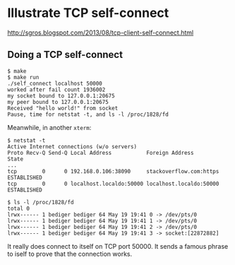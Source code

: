 # Illustrate TCP self-connect

http://sgros.blogspot.com/2013/08/tcp-client-self-connect.html


## Doing a TCP self-connect

    $ make
    $ make run
    ./self_connect localhost 50000
    worked after fail count 1936002
    my socket bound to 127.0.0.1:20675
    my peer bound to 127.0.0.1:20675
    Received "hello world!" from socket
    Pause, time for netstat -t, and ls -l /proc/1828/fd

Meanwhile, in another `xterm`:

	$ netstat -t
    Active Internet connections (w/o servers)
    Proto Recv-Q Send-Q Local Address           Foreign Address         State      
    ...
    tcp        0      0 192.168.0.106:38090     stackoverflow.com:https ESTABLISHED
    tcp        0      0 localhost.localdo:50000 localhost.localdo:50000 ESTABLISHED

	$ ls -l /proc/1828/fd
    total 0
    lrwx------ 1 bediger bediger 64 May 19 19:41 0 -> /dev/pts/0
    lrwx------ 1 bediger bediger 64 May 19 19:41 1 -> /dev/pts/0
    lrwx------ 1 bediger bediger 64 May 19 19:41 2 -> /dev/pts/0
    lrwx------ 1 bediger bediger 64 May 19 19:41 3 -> socket:[22872882]


It really does connect to itself on TCP port 50000. It sends a famous
phrase to iself to prove that the connection works.

